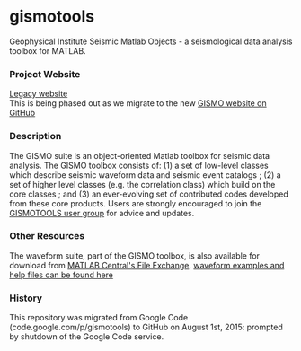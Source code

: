 # gismotools
Geophysical Institute Seismic Matlab Objects - a seismological data analysis toolbox for MATLAB. 

<h3>Project Website</h3>
<a href="http://www.giseis.alaska.edu/Seis/EQ/tools/GISMO/">Legacy website</a>
<br/>This is being phased out as we migrate to the new <a href="http://giseislab.github.io/gismotools/">GISMO website on GitHub</a>

<h3>Description</h3>
The GISMO suite is an object-oriented Matlab toolbox for seismic data analysis. The GISMO toolbox consists of: (1) a set of low-level classes which describe seismic waveform data and seismic event catalogs ; (2) a set of higher level classes (e.g. the correlation class) which build on the core classes ; and (3) an ever-evolving set of contributed codes developed from these core products. Users are strongly encouraged to join the <a href="http://groups.google.com/group/gismotools/">GISMOTOOLS user group</a> for advice and updates.

<h3>Other Resources</h3>
The waveform suite, part of the GISMO toolbox, is also available for download from <a href="http://www.mathworks.com/matlabcentral/fileexchange/23809-the-waveform-suite-for-matlab">MATLAB Central's File Exchange</a>. <a href="http://kiska.giseis.alaska.edu/Input/celso/matlabweb/waveform_suite/waveform.html">waveform examples and help files can be found here</a>

<h3>History</h3>
This repository was migrated from Google Code (code.google.com/p/gismotools) to GitHub on August 1st, 2015: prompted by shutdown of the Google Code service.
